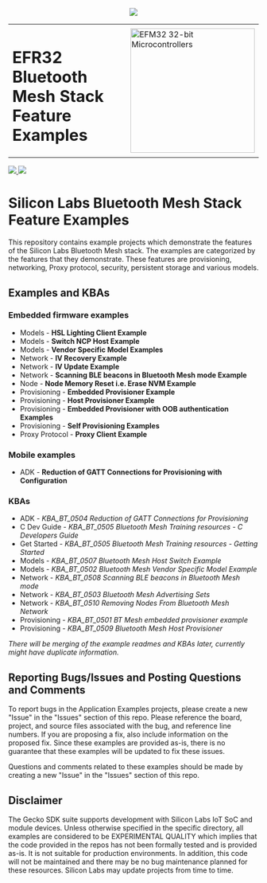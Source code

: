 <a href="https://www.bluetooth.com">
<p align="center">
  <img src="https://www.bluetooth.com/wp-content/themes/bluetooth/images/logos/bluetooth-logo-color-black.svg">
</p>
</a>

<table border="0">
  <tr>
    <td align="left" valign="middle">
    <h1>EFR32 Bluetooth Mesh Stack Feature Examples</h1>
  </td>
  <td align="left" valign="middle">
    <a href="https://www.silabs.com/wireless/bluetooth">
      <img src="http://pages.silabs.com/rs/634-SLU-379/images/WGX-transparent.png"  title="Silicon Labs Gecko and Wireless Gecko MCUs" alt="EFM32 32-bit Microcontrollers" width="250"/>
    </a>
  </td>
  </tr>
</table>

<a href="https://docs.silabs.com/bluetooth/latest/">
<img src="https://img.shields.io/badge/Silabs%20Bluetooth%20Mesh-documentation-blue.svg?longCache=true">
</a>

<a href="https://www.zlib.net/zlib_license.html">
<img src="https://img.shields.io/badge/Zlib-license-lightgrey.svg?longCache=true">
</a>

# Silicon Labs Bluetooth Mesh Stack Feature Examples #

This repository contains example projects which demonstrate the features of the Silicon Labs Bluetooth Mesh stack. The examples are categorized by the features that they demonstrate. These features are provisioning, networking, Proxy protocol, security, persistent storage and various models.

## Examples and KBAs ##

### Embedded firmware examples

- Models - **HSL Lighting Client Example**
- Models - **Switch NCP Host Example**
- Models - **Vendor Specific Model Examples**
- Network - **IV Recovery Example**
- Network - **IV Update Example**
- Network - **Scanning BLE beacons in Bluetooth Mesh mode Example**
- Node - **Node Memory Reset i.e. Erase NVM Example**
- Provisioning - **Embedded Provisioner Example**
- Provisioning - **Host Provisioner Example**
- Provisioning - **Embedded Provisioner with OOB authentication Examples**
- Provisioning - **Self Provisioning Examples**
- Proxy Protocol - **Proxy Client Example**

### Mobile examples

- ADK -  **Reduction of GATT Connections for Provisioning with Configuration**

### KBAs

- ADK - *KBA_BT_0504 Reduction of GATT Connections for Provisioning*
- C Dev Guide - *KBA_BT_0505 Bluetooth Mesh Training resources - C Developers Guide*
- Get Started - *KBA_BT_0505 Bluetooth Mesh Training resources - Getting Started*
- Models - *KBA_BT_0507 Bluetooth Mesh Host Switch Example*
- Models - *KBA_BT_0502 Bluetooth Mesh Vendor Specific Model Example*
- Network - *KBA_BT_0508 Scanning BLE beacons in Bluetooth Mesh mode*
- Network - *KBA_BT_0503 Bluetooth Mesh Advertising Sets*
- Network - *KBA_BT_0510 Removing Nodes From Bluetooth Mesh Network*
- Provisioning - *KBA_BT_0501 BT Mesh embedded provisioner example*
- Provisioning - *KBA_BT_0509 Bluetooth Mesh Host Provisioner*

*There will be merging of the example readmes and KBAs later, currently might have duplicate information.*

## Reporting Bugs/Issues and Posting Questions and Comments ##

To report bugs in the Application Examples projects, please create a new "Issue" in the "Issues" section of this repo. Please reference the board, project, and source files associated with the bug, and reference line numbers. If you are proposing a fix, also include information on the proposed fix. Since these examples are provided as-is, there is no guarantee that these examples will be updated to fix these issues.

Questions and comments related to these examples should be made by creating a new "Issue" in the "Issues" section of this repo.

## Disclaimer ##

The Gecko SDK suite supports development with Silicon Labs IoT SoC and module devices. Unless otherwise specified in the specific directory, all examples are considered to be EXPERIMENTAL QUALITY which implies that the code provided in the repos has not been formally tested and is provided as-is.  It is not suitable for production environments.  In addition, this code will not be maintained and there may be no bug maintenance planned for these resources. Silicon Labs may update projects from time to time.
